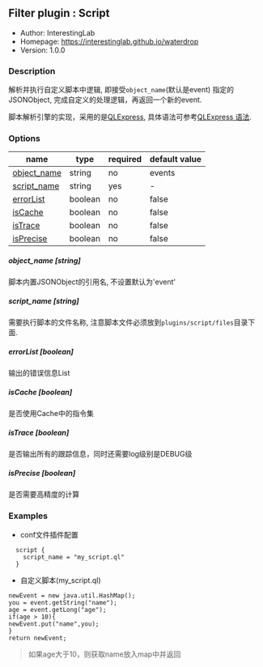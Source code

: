 ## Filter plugin : Script

* Author: InterestingLab
* Homepage: https://interestinglab.github.io/waterdrop
* Version: 1.0.0

### Description

解析并执行自定义脚本中逻辑, 即接受`object_name`(默认是event) 指定的JSONObject,
完成自定义的处理逻辑，再返回一个新的event.

脚本解析引擎的实现，采用的是[QLExpress](https://github.com/alibaba/QLExpress), 
具体语法可参考[QLExpress 语法](https://github.com/alibaba/QLExpress#%E4%B8%89%E8%AF%AD%E6%B3%95%E4%BB%8B%E7%BB%8D).

### Options

| name | type | required | default value |
| --- | --- | --- | --- |
| [object_name](#object_name-string) | string | no | events |
| [script_name](#script_name-string) | string | yes | - |
| [errorList](#errorList-boolean) | boolean | no | false |
| [isCache](#isCache-boolean) | boolean | no | false |
| [isTrace](#isTrace-boolean) | boolean | no | false |
| [isPrecise](#isPrecise-boolean) | boolean | no | false |

##### object_name [string]

脚本内置JSONObject的引用名, 不设置默认为'event'

##### script_name [string]

需要执行脚本的文件名称, 注意脚本文件必须放到`plugins/script/files`目录下面.

##### errorList [boolean]

输出的错误信息List

##### isCache [boolean]

是否使用Cache中的指令集

##### isTrace [boolean]

是否输出所有的跟踪信息，同时还需要log级别是DEBUG级

##### isPrecise [boolean]

是否需要高精度的计算


### Examples

* conf文件插件配置

```
  script {
    script_name = "my_script.ql"
  }
```

* 自定义脚本(my_script.ql)

```
newEvent = new java.util.HashMap();
you = event.getString("name");
age = event.getLong("age");
if(age > 10){
newEvent.put("name",you);
}
return newEvent;
```

> 如果age大于10，则获取name放入map中并返回
